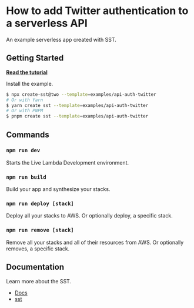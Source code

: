 # How to add Twitter authentication to a serverless API

An example serverless app created with SST.

## Getting Started

[**Read the tutorial**](https://sst.dev/examples/how-to-add-twitter-authentication-to-a-serverless-api.html)

Install the example.

```bash
$ npx create-sst@two --template=examples/api-auth-twitter
# Or with Yarn
$ yarn create sst --template=examples/api-auth-twitter
# Or with PNPM
$ pnpm create sst --template=examples/api-auth-twitter
```

## Commands

### `npm run dev`

Starts the Live Lambda Development environment.

### `npm run build`

Build your app and synthesize your stacks.

### `npm run deploy [stack]`

Deploy all your stacks to AWS. Or optionally deploy, a specific stack.

### `npm run remove [stack]`

Remove all your stacks and all of their resources from AWS. Or optionally removes, a specific stack.

## Documentation

Learn more about the SST.

- [Docs](https://docs.sst.dev/)
- [sst](https://docs.sst.dev/packages/sst)
